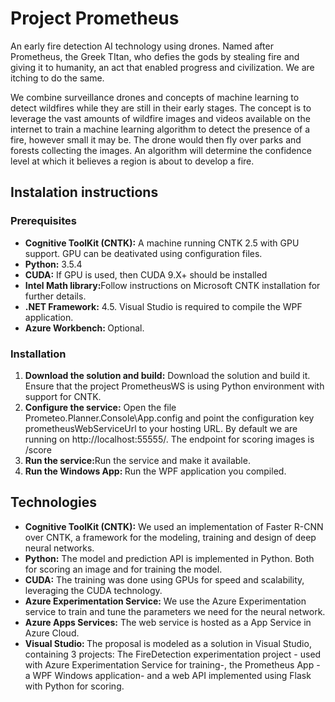 # Project Prometheus

<p>An early fire detection AI technology using drones. Named after Prometheus, the Greek TItan, who defies the gods by stealing fire and giving it to humanity, an act that enabled progress and civilization. We are itching to do the same.</p>

<p>We combine surveillance drones and concepts of machine learning to detect wildfires while they are still in their early stages. The concept is to leverage the vast amounts of wildfire images and videos available on the internet to train a machine learning algorithm to detect the presence of a fire, however small it may be. The drone would then fly over parks and forests collecting the images. An algorithm  will determine the confidence level at which it believes a region is about to develop a fire.
</p>

<h2>
    Instalation instructions
</h2>
<h3>
    Prerequisites
</h3>
<p>
    <ul>
        <li><b>Cognitive ToolKit (CNTK):</b> A machine running CNTK 2.5 with GPU support. GPU can be deativated using configuration files.</li>
        <li><b>Python:</b> 3.5.4</li>
        <li><b>CUDA:</b> If GPU is used, then CUDA 9.X+ should be installed</li>
        <li><b>Intel Math library:</b>Follow instructions on Microsoft CNTK installation for further details.</li>
        <li><b>.NET Framework:</b> 4.5. Visual Studio is required to compile the WPF application.</li>
        <li><b>Azure Workbench: </b>Optional.</li>
    </ul>
</p>
<h3>
    Installation
</h3>
<p>
    <ol>
        <li><b>Download the solution and build:</b> Download the solution and build it. Ensure that the project PrometheusWS is using Python environment with support for CNTK.</li>
        <li><b>Configure the service:</b> Open the file Prometeo.Planner.Console\App.config and point the configuration key prometheusWebServiceUrl to your hosting URL. By default we are running on http://localhost:55555/. The endpoint for scoring images is /score</li>
        <li><b>Run the service:</b>Run the service and make it available.</li>
        <li><b>Run the Windows App: </b>Run the WPF application you compiled.</li>
    </ol>
</p>

<h2>
Technologies
</h2>
<p>
    <ul>
        <li><b>Cognitive ToolKit (CNTK):</b> We used an implementation of Faster R-CNN over CNTK, a framework for the modeling, training and design of deep neural networks.</li>
        <li><b>Python:</b> The model and prediction API is implemented in Python. Both for scoring an image and for training the model.</li>
        <li><b>CUDA:</b> The training was done using GPUs for speed and scalability, leveraging the CUDA technology.</li>
        <li><b>Azure Experimentation Service:</b> We use the Azure Experimentation service to train and tune the parameters we need for the neural network.</li>
        <li><b>Azure Apps Services:</b> The web service is hosted as a App Service in Azure Cloud.</li>
        <li><b>Visual Studio: </b>The proposal is modeled as a solution in Visual Studio, containing 3 projects: The FireDetection experimentation project - used with Azure Experimentation Service for training-, the Prometheus App - a WPF Windows application- and a web API implemented using Flask with Python for scoring.</li>
    </ul>
</p>

